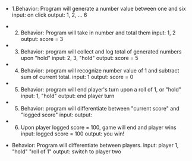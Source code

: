 * 1.Behavior: Program will generate a number value between one and six
input: on click
output: 1, 2, ... 6

* 2. Behavior: Program will take in number and total them
input: 1, 2
output: score = 3

* 3. Behavior: program will collect and log total of generated numbers upon "hold"
input: 2, 3, "hold"
output: score = 5

* 4. Behavior: program will recognize number value of 1 and subtract sum of current total.
input: 1
output: score = 0

* 5. Behavior: program will end player's turn upon a roll of 1, or "hold"
input: 1, "hold"
output: end player turn

* 5. Behavior: program will differentiate between "current score" and "logged score"
input:
output:

* 6. Upon player logged score = 100, game will end and player wins
input: logged score = 100
output: you win!

* Behavior: Program will differentiate between players.
input: player 1, "hold" "roll of 1"
output: switch to player two
